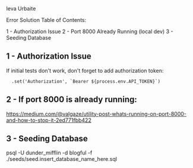 Ieva Urbaite

Error Solution Table of Contents:

1 - Authorization Issue
2 - Port 8000 Already Running (local dev)
3 - Seeding Database 


## 1 - Authorization Issue
If initial tests don't work, don't forget to add authorization token:

      .set('Authorization', `Bearer ${process.env.API_TOKEN}`)


## 2 - If port 8000 is already running:

https://medium.com/@valgaze/utility-post-whats-running-on-port-8000-and-how-to-stop-it-2ed771fbb422

## 3 - Seeding Database

psql -U dunder_mifflin -d blogful -f ./seeds/seed.insert_database_name_here.sql

